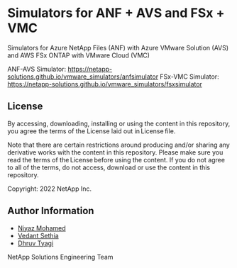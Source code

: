 # Simulators for ANF + AVS and FSx + VMC
Simulators for Azure NetApp Files (ANF) with Azure VMware Solution (AVS) and AWS FSx ONTAP with VMware Cloud (VMC)

ANF-AVS Simulator: https://netapp-solutions.github.io/vmware_simulators/anfsimulator
FSx-VMC Simulator: https://netapp-solutions.github.io/vmware_simulators/fsxsimulator

## License
By accessing, downloading, installing or using the content in this repository, you agree the terms of the License laid out in License file.

Note that there are certain restrictions around producing and/or sharing any derivative works with the content in this repository. Please make sure you read the terms of the License before using the content. If you do not agree to all of the terms, do not access, download or use the content in this repository.

Copyright: 2022 NetApp Inc.

## Author Information
- [Niyaz Mohamed](mailto:niyaz.mohamed@netapp.com)
- [Vedant Sethia](mailto:vedant.sethia@netapp.com)
- [Dhruv Tyagi](mailto:dhruv.tyagi@netapp.com)

NetApp Solutions Engineering Team
